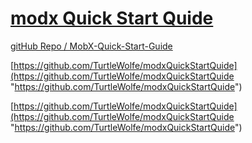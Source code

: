 # [modx Quick Start Quide](https://subscription.packtpub.com/book/web_development/9781789344837/3 "MobX is a simple and highly scalable state management library in JavaScript. Its abstractions can help you manage state in small to extremely large applications. However, if you are just starting out, it is essential to have a guide that can help you take the first steps. This book aims to be that guide that will equip you with the skills needed to use MobX and effectively handle the state management aspects of your application.")

[gitHub Repo / MobX-Quick-Start-Guide](https://github.com/PacktPublishing/MobX-Quick-Start-Guide "GitHub Repo")

[https://github.com/TurtleWolfe/modxQuickStartQuide](https://github.com/TurtleWolfe/modxQuickStartQuide "https://github.com/TurtleWolfe/modxQuickStartQuide")

[https://github.com/TurtleWolfe/modxQuickStartQuide](https://github.com/TurtleWolfe/modxQuickStartQuide "https://github.com/TurtleWolfe/modxQuickStartQuide")
